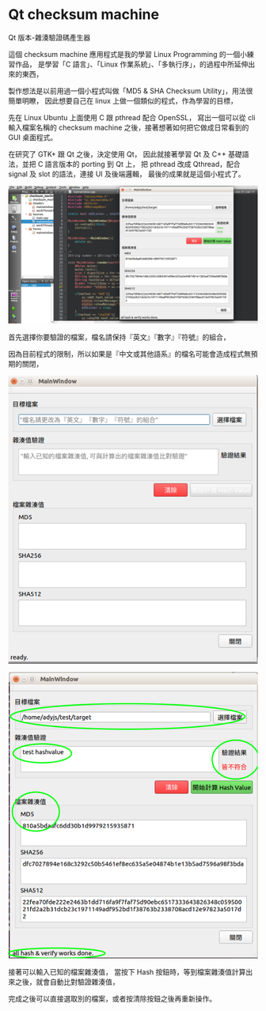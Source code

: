 # Qt checksum machine

Qt 版本-雜湊驗證碼產生器


這個 checksum machine 應用程式是我的學習 Linux Programming 的一個小練習作品，
是學習「C 語言」、「Linux 作業系統」、「多執行序」，的過程中所延伸出來的東西，

製作想法是以前用過一個小程式叫做「MD5 & SHA Checksum Utility」，用法很簡單明瞭，
因此想要自己在 linux 上做一個類似的程式，作為學習的目標，

先在 Linux Ubuntu 上面使用 C 跟 pthread 配合 OpenSSL，
寫出一個可以從 cli 輸入檔案名稱的 checksum machine 之後，接著想著如何把它做成日常看到的 GUI 桌面程式。

在研究了 GTK+ 跟 Qt 之後，決定使用 Qt，
因此就接著學習 Qt 及 C++ 基礎語法，並把 C 語言版本的 porting 到 Qt 上，
把 pthread 改成 Qthread，配合 signal 及 slot 的語法，連接 UI 及後端邏輯，
最後的成果就是這個小程式了。


![checksum machine](./image/checksum-machine.png)


首先選擇你要驗證的檔案，檔名請保持『英文』『數字』『符號』的組合，

因為目前程式的限制，所以如果是『中文或其他語系』的檔名可能會造成程式無預期的關閉，


![main window](./image/main.png)


![main2 window](./image/main_2.png)


接著可以輸入已知的檔案雜湊值，
當按下 Hash 按鈕時，等到檔案雜湊值計算出來之後，就會自動比對驗證雜湊值，

完成之後可以直接選取別的檔案，或者按清除按鈕之後再重新操作。































